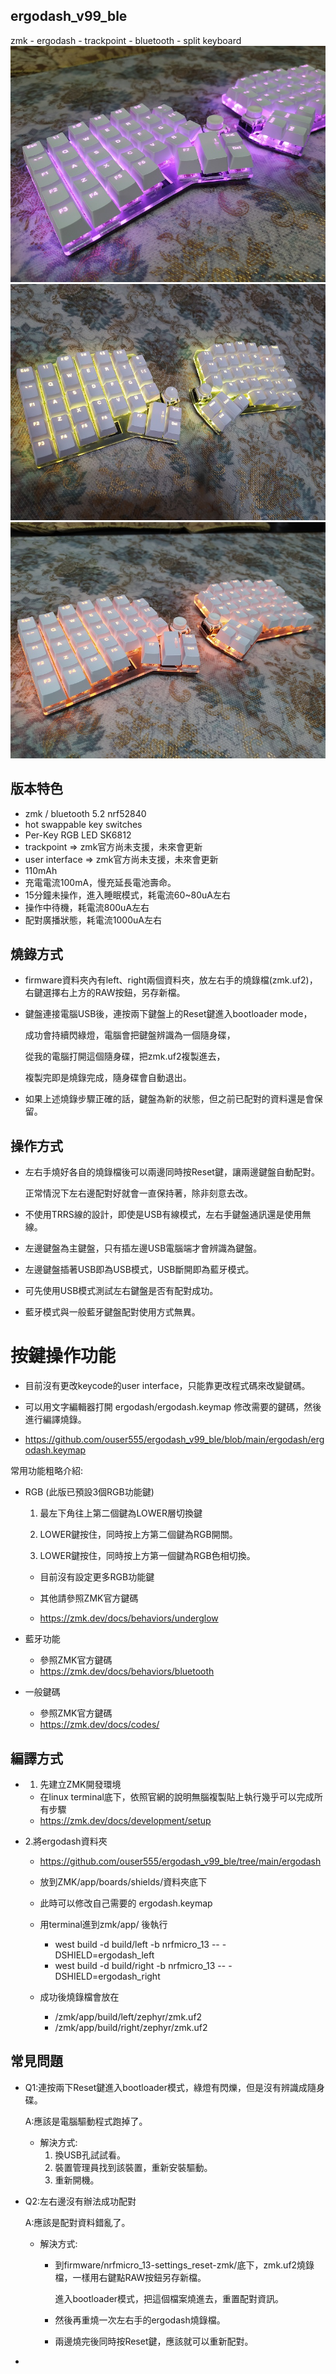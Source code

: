 ## ergodash_v99_ble
zmk - ergodash - trackpoint - bluetooth - split keyboard
![image](https://github.com/ouser555/ergodash_v99_ble/blob/main/pic/02.jpg)
![image](https://github.com/ouser555/ergodash_v99_ble/blob/main/pic/03.jpg)
![image](https://github.com/ouser555/ergodash_v99_ble/blob/main/pic/04.jpg)
## 版本特色
* zmk / bluetooth 5.2 nrf52840
* hot swappable key switches
* Per-Key RGB LED SK6812
* trackpoint => zmk官方尚未支援，未來會更新
* user interface => zmk官方尚未支援，未來會更新
* 110mAh
* 充電電流100mA，慢充延長電池壽命。
* 15分鐘未操作，進入睡眠模式，耗電流60~80uA左右
* 操作中待機，耗電流800uA左右
* 配對廣播狀態，耗電流1000uA左右


## 燒錄方式
* firmware資料夾內有left、right兩個資料夾，放左右手的燒錄檔(zmk.uf2)，
  右鍵選擇右上方的RAW按鈕，另存新檔。
  
* 鍵盤連接電腦USB後，連按兩下鍵盤上的Reset鍵進入bootloader mode，

  成功會持續閃綠燈，電腦會把鍵盤辨識為一個隨身碟，
  
  從我的電腦打開這個隨身碟，把zmk.uf2複製進去，
  
  複製完即是燒錄完成，隨身碟會自動退出。
  
* 如果上述燒錄步驟正確的話，鍵盤為新的狀態，但之前已配對的資料還是會保留。


## 操作方式
* 左右手燒好各自的燒錄檔後可以兩邊同時按Reset鍵，讓兩邊鍵盤自動配對。

  正常情況下左右邊配對好就會一直保持著，除非刻意去改。
  
* 不使用TRRS線的設計，即使是USB有線模式，左右手鍵盤通訊還是使用無線。  

* 左邊鍵盤為主鍵盤，只有插左邊USB電腦端才會辨識為鍵盤。

* 左邊鍵盤插著USB即為USB模式，USB斷開即為藍牙模式。

* 可先使用USB模式測試左右鍵盤是否有配對成功。

* 藍牙模式與一般藍牙鍵盤配對使用方式無異。


# 按鍵操作功能
  * 目前沒有更改keycode的user interface，只能靠更改程式碼來改變鍵碼。
  
  * 可以用文字編輯器打開 ergodash/ergodash.keymap 修改需要的鍵碼，然後進行編譯燒錄。
  
  * https://github.com/ouser555/ergodash_v99_ble/blob/main/ergodash/ergodash.keymap
  
  常用功能粗略介紹:
  
  * RGB (此版已預設3個RGB功能鍵)
    
    1. 最左下角往上第二個鍵為LOWER層切換鍵
    
    2. LOWER鍵按住，同時按上方第二個鍵為RGB開關。
    
    3. LOWER鍵按住，同時按上方第一個鍵為RGB色相切換。
    
      * 目前沒有設定更多RGB功能鍵
    
      * 其他請參照ZMK官方鍵碼
      * https://zmk.dev/docs/behaviors/underglow
    
      
  * 藍牙功能
    
      * 參照ZMK官方鍵碼
      * https://zmk.dev/docs/behaviors/bluetooth
      
    
  * 一般鍵碼
    
      * 參照ZMK官方鍵碼
      * https://zmk.dev/docs/codes/

## 編譯方式

* 1. 先建立ZMK開發環境
  * 在linux terminal底下，依照官網的說明無腦複製貼上執行幾乎可以完成所有步驟
  * https://zmk.dev/docs/development/setup

* 2.將ergodash資料夾
  * https://github.com/ouser555/ergodash_v99_ble/tree/main/ergodash
  * 放到ZMK/app/boards/shields/資料夾底下
  
  * 此時可以修改自己需要的 ergodash.keymap
  
  * 用terminal進到zmk/app/ 後執行
    * west build -d build/left -b nrfmicro_13 -- -DSHIELD=ergodash_left
    * west build -d build/right -b nrfmicro_13 -- -DSHIELD=ergodash_right
  
  * 成功後燒錄檔會放在
    * /zmk/app/build/left/zephyr/zmk.uf2
    * /zmk/app/build/right/zephyr/zmk.uf2


## 常見問題
* Q1:連按兩下Reset鍵進入bootloader模式，綠燈有閃爍，但是沒有辨識成隨身碟。

  A:應該是電腦驅動程式跑掉了。
  * 解決方式:
    1. 換USB孔試試看。
    2. 裝置管理員找到該裝置，重新安裝驅動。
    3. 重新開機。


* Q2:左右邊沒有辦法成功配對

  A:應該是配對資料錯亂了。
  * 解決方式:
    * 到firmware/nrfmicro_13-settings_reset-zmk/底下，zmk.uf2燒錄檔，一樣用右鍵點RAW按鈕另存新檔。
    
      進入bootloader模式，把這個檔案燒進去，重置配對資訊。
      
      
    * 然後再重燒一次左右手的ergodash燒錄檔。
    
    
    * 兩邊燒完後同時按Reset鍵，應該就可以重新配對。
  
*  

